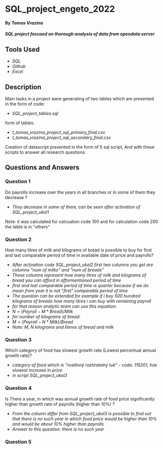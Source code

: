 # SQL_project_engeto_2022

#### By _Tomas Vrazina_

#### _SQL project focused on thorough analysis of data from opendata server_

## Tools Used

* _SQL_
* _Github_
* _Excel_

## Description

Main tasks in a project were generating of two tables which are presented in the
  form of code:
  * _SQL_project_tables.sql_
  
  form of tables:
  * _t_tomas_vrazina_project_sql_primary_final.csv_
  * _t_tomas_vrazina_project_sql_secondary_final.csv_

Creation of datascript presented in the form of 5 sql script, And with these scripts to answer all research questions

## Questions and Answers

### Question 1
Do payrolls increase over the years in all branches or in some of them they decrease ? 
  
* _They decrease in some of them, can be seen after activation of SQL_project_ukol1_ 

Note: it was calculated for calcuation code 100 and for calculation code 200 the table is in "others"

### Question 2
How many litres of milk and kilograms of bread is possible to buy for first and last comparable period of time in available date of price and payrolls?

* _After actjvation code SQL_project_ukol2 first two columns you get are columns "num of milks" and "num of breads"_ 
* _These columns represent how many litres of milk and kilograms of bread you can afford in afformentioned period of time_
* _first and last comparable period of time is quarter because if we do mean from year it is not "first" comparable period of time_ 
* _The question can be extended for example if i buy 500 hundred kilograms of breads how many litres i can buy with remaining payroll_
* _for that reason analytic team can use this equation:_
* $N=(Payroll-M*Bread)/Milk$ 
* _for number of kilograms of bread_:
* $M=(Payroll-N*Milk)/Bread$ 
* _Note: M, N kilograms and literes of bread and milk_

### Question 3
Which category of food has slowest growth rate (Lowest percentual annual growth rate)?
* _category of food which is "rostlinný roztíratelný tuk" - code: 115201, has slowest increase in price_
* _in script SQL_project_ukol3_

### Question 4 
Is There a year, in which was annual growth rate of food price significantly higher than growth rate of payrolls (higher than 10%) ?

* _From the column differ from SQL_project_ukol3 is possible to find out that there is no such year in which food price would be higher than 10% and would be about 10% higher than payrolls_
* _Answer to this question: there is no such year_

### Question 5
